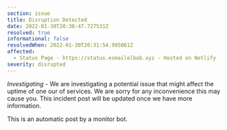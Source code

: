```yaml
---
section: issue
title: Disruption Detected
date: 2022-01-30T20:30:47.727531Z
resolved: true
informational: false
resolvedWhen: 2022-01-30T20:31:54.995061Z
affected:
  - Status Page - https://status.esmailelbob.xyz - Hosted on Netlify
severity: disrupted
---
```

*Investigating* - We are investigating a potential issue that might affect the uptime of one our of services. We are sorry for any inconvenience this may cause you. This incident post will be updated once we have more information.

This is an automatic post by a monitor bot.
        